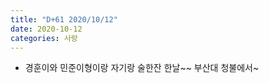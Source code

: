 ```yaml
---
title: "D+61 2020/10/12"
date: 2020-10-12
categories: 사랑
---
```

- 경훈이와 민준이형이랑 자기랑 술한잔 한날~~ 부산대 청불에서~
